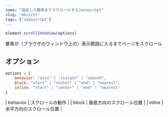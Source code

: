 ```yaml
---
name: "指定した要素までスクロールするJavascript"
slug: "mkczctt"
tags: ["Javascript"]
---
```


```javascript
element.scrollIntoView(options)
```

要素が（ブラウザのウィンドウ上の）表示範囲に入るまでページをスクロール


## オプション

```javascript
options = {
    behavior: "auto" | "instant" | "smooth",
    block: "start" | "center" | "end" | "nearest",
    inline: "start" | "center" | "end" | "nearest"
}
```

| behavior | スクロールの動作 |
| block | 垂直方向のスクロール位置 |
| inline | 水平方向のスクロール位置 |
